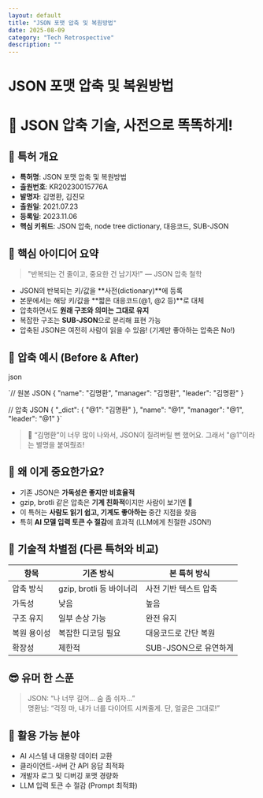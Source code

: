 ```yaml
---
layout: default
title: "JSON 포맷 압축 및 복원방법"
date: 2025-08-09
category: "Tech Retrospective"
description: ""
---
```


# JSON 포맷 압축 및 복원방법

# 🧠 JSON 압축 기술, 사전으로 똑똑하게!

## 📄 특허 개요

- **특허명**: JSON 포맷 압축 및 복원방법
- **출원번호**: KR20230015776A
- **발명자**: 김명환, 김진모
- **출원일**: 2021.07.23
- **등록일**: 2023.11.06
- **핵심 키워드**: JSON 압축, node tree dictionary, 대응코드, SUB-JSON

## 🧩 핵심 아이디어 요약

> "반복되는 건 줄이고, 중요한 건 남기자!" — JSON 압축 철학
> 
- JSON의 반복되는 키/값을 **사전(dictionary)**에 등록
- 본문에서는 해당 키/값을 **짧은 대응코드(@1, @2 등)**로 대체
- 압축하면서도 **원래 구조와 의미는 그대로 유지**
- 복잡한 구조는 **SUB-JSON**으로 분리해 표현 가능
- 압축된 JSON은 여전히 사람이 읽을 수 있음! (기계만 좋아하는 압축은 No!)

## 🧪 압축 예시 (Before & After)

json

`// 원본 JSON
{
  "name": "김명환",
  "manager": "김명환",
  "leader": "김명환"
}

// 압축 JSON
{
  "_dict": {
    "@1": "김명환"
  },
  "name": "@1",
  "manager": "@1",
  "leader": "@1"
}`

> 👀 “김명환”이 너무 많이 나와서, JSON이 질려버릴 뻔 했어요. 그래서 "@1"이라는 별명을 붙여줬죠!
> 

## 🧠 왜 이게 중요한가요?

- 기존 JSON은 **가독성은 좋지만 비효율적**
- gzip, brotli 같은 압축은 **기계 친화적**이지만 사람이 보기엔 🤯
- 이 특허는 **사람도 읽기 쉽고, 기계도 좋아하는** 중간 지점을 찾음
- 특히 **AI 모델 입력 토큰 수 절감**에 효과적 (LLM에게 친절한 JSON!)

## 🧰 기술적 차별점 (다른 특허와 비교)

| 항목 | 기존 방식 | 본 특허 방식 |
| --- | --- | --- |
| 압축 방식 | gzip, brotli 등 바이너리 | 사전 기반 텍스트 압축 |
| 가독성 | 낮음 | 높음 |
| 구조 유지 | 일부 손상 가능 | 완전 유지 |
| 복원 용이성 | 복잡한 디코딩 필요 | 대응코드로 간단 복원 |
| 확장성 | 제한적 | SUB-JSON으로 유연하게 |

## 😎 유머 한 스푼

> JSON: “나 너무 길어… 숨 좀 쉬자…”  
명환님: “걱정 마, 내가 너를 다이어트 시켜줄게. 단, 얼굴은 그대로!”
> 

## 🚀 활용 가능 분야

- AI 시스템 내 대용량 데이터 교환
- 클라이언트-서버 간 API 응답 최적화
- 개발자 로그 및 디버깅 포맷 경량화
- LLM 입력 토큰 수 절감 (Prompt 최적화)